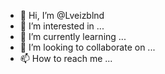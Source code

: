 - 👋 Hi, I’m @Lveizblnd
- 👀 I’m interested in ...
- 🌱 I’m currently learning ...
- 💞️ I’m looking to collaborate on ...
- 📫 How to reach me ...

<!---
Lveizblnd/Lveizblnd is a ✨ special ✨ repository because its `README.md` (this file) appears on your GitHub profile.
You can click the Preview link to take a look at your changes.
--->
